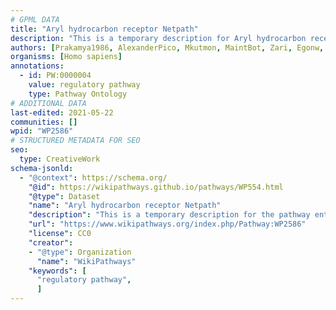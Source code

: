 ```yaml
---
# GPML DATA
title: "Aryl hydrocarbon receptor Netpath"
description: "This is a temporary description for Aryl hydrocarbon receptor Netpath"
authors: [Prakamya1986, AlexanderPico, Mkutmon, MaintBot, Zari, Egonw, MirellaKalafati, DeSl, Khanspers, Eweitz]
organisms: [Homo sapiens]
annotations:
  - id: PW:0000004
    value: regulatory pathway
    type: Pathway Ontology
# ADDITIONAL DATA
last-edited: 2021-05-22
communities: []
wpid: "WP2586"
# STRUCTURED METADATA FOR SEO
seo:
  type: CreativeWork
schema-jsonld:
  - "@context": https://schema.org/
    "@id": https://wikipathways.github.io/pathways/WP554.html
    "@type": Dataset
    "name": "Aryl hydrocarbon receptor Netpath"
    "description": "This is a temporary description for the pathway entitled: Aryl hydrocarbon receptor Netpath"
    "url": "https://www.wikipathways.org/index.php/Pathway:WP2586"
    "license": CC0
    "creator":
    - "@type": Organization
      "name": "WikiPathways"
    "keywords": [
      "regulatory pathway",
      ]
---
```

